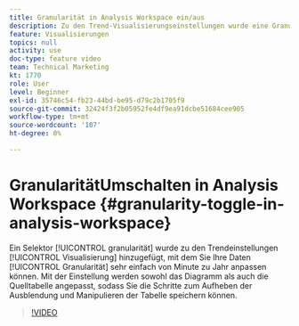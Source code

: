 ```yaml
---
title: Granularität in Analysis Workspace ein/aus
description: Zu den Trend-Visualisierungseinstellungen wurde eine Granularitätsauswahl hinzugefügt, mit der Sie Ihre Datengranularität von Minute zu Jahr sehr einfach anpassen können. Mit der Einstellung werden sowohl das Diagramm als auch die Quelltabelle angepasst, sodass Sie die Schritte zum Aufheben der Ausblendung und zum Bearbeiten der Tabelle speichern können.
feature: Visualisierungen
topics: null
activity: use
doc-type: feature video
team: Technical Marketing
kt: 1770
role: User
level: Beginner
exl-id: 35746c54-fb23-44bd-be95-d79c2b1705f9
source-git-commit: 32424f3f2b05952fe4df9ea91dcbe51684cee905
workflow-type: tm+mt
source-wordcount: '107'
ht-degree: 0%

---
```


#  GranularitätUmschalten in Analysis Workspace {#granularity-toggle-in-analysis-workspace}

Ein Selektor [!UICONTROL granularität] wurde zu den Trendeinstellungen [!UICONTROL Visualisierung] hinzugefügt, mit dem Sie Ihre Daten [!UICONTROL Granularität] sehr einfach von Minute zu Jahr anpassen können. Mit der Einstellung werden sowohl das Diagramm als auch die Quelltabelle angepasst, sodass Sie die Schritte zum Aufheben der Ausblendung und Manipulieren der Tabelle speichern können.

>[!VIDEO](https://video.tv.adobe.com/v/23548/?quality=12)
